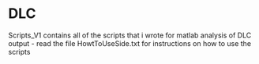 # DLC
Scripts_V1 contains all of the scripts that i wrote for matlab analysis of DLC output - read the file HowtToUseSide.txt for instructions on how to use the scripts

